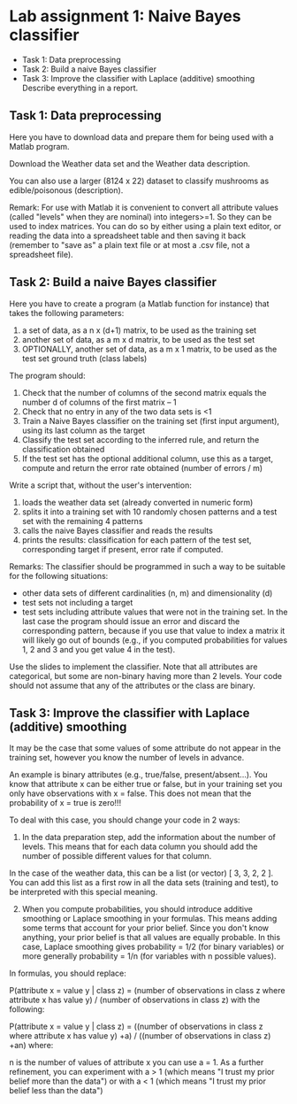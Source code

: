 # Lab assignment 1: Naive Bayes classifier
- Task 1: Data preprocessing
- Task 2: Build a naive Bayes classifier
- Task 3: Improve the classifier with Laplace (additive) smoothing
Describe everything in a report.

## Task 1: Data preprocessing
Here you have to download data and prepare them for being used with a Matlab program.

Download the Weather data set and the Weather data description.

You can also use a larger (8124 x 22) dataset to classify mushrooms as edible/poisonous (description).

Remark: For use with Matlab it is convenient to convert all attribute values (called "levels" when they are nominal) into integers>=1. So they can be used to index matrices. You can do so by either using a plain text editor, or reading the data into a spreadsheet table and then saving it back (remember to "save as" a plain text file or at most a .csv file, not a spreadsheet file).

## Task 2: Build a naive Bayes classifier
Here you have to create a program (a Matlab function for instance) that takes the following parameters:

1) a set of data, as a n x (d+1) matrix, to be used as the training set
2) another set of data, as a m x d matrix, to be used as the test set
3) OPTIONALLY, another set of data, as a m x 1 matrix, to be used as the test set ground truth (class labels)

The program should:

1) Check that the number of columns of the second matrix equals the number d of columns of the first matrix – 1
2) Check that no entry in any of the two data sets is <1
3) Train a Naive Bayes classifier on the training set (first input argument), using its last column as the target
4) Classify the test set according to the inferred rule, and return the classification obtained
5) If the test set has the optional additional column, use this as a target, compute and return the error rate obtained (number of errors / m)

Write a script that, without the user's intervention:

1) loads the weather data set (already converted in numeric form)
2) splits it into a training set with 10 randomly chosen patterns and a test set with the remaining 4 patterns
3) calls the naive Bayes classifier and reads the results
4) prints the results: classification for each pattern of the test set, corresponding target if present, error rate if computed.

Remarks: The classifier should be programmed in such a way to be suitable for the following situations:

- other data sets of different cardinalities (n, m) and dimensionality (d)
- test sets not including a target
- test sets including attribute values that were not in the training set.
In the last case the program should issue an error and discard the corresponding pattern, because if you use that value to index a matrix it will likely go out of bounds (e.g., if you computed probabilities for values 1, 2 and 3 and you get value 4 in the test).

Use the slides to implement the classifier. Note that all attributes are categorical, but some are non-binary having more than 2 levels. Your code should not assume that any of the attributes or the class are binary.

## Task 3: Improve the classifier with Laplace (additive) smoothing
It may be the case that some values of some attribute do not appear in the training set, however you know the number of levels in advance.

An example is binary attributes (e.g., true/false, present/absent...). You know that attribute x can be either true or false, but in your training set you only have observations with x = false. This does not mean that the probability of x = true is zero!!!

To deal with this case, you should change your code in 2 ways:

1) In the data preparation step, add the information about the number of levels. This means that for each data column you should add the number of possible different values for that column.

In the case of the weather data, this can be a list (or vector) [ 3, 3, 2, 2 ]. You can add this list as a first row in all the data sets (training and test), to be interpreted with this special meaning.

2) When you compute probabilities, you should introduce additive smoothing or Laplace smoothing in your formulas. This means adding some terms that account for your prior belief. Since you don't know anything, your prior belief is that all values are equally probable. In this case, Laplace smoothing gives probability = 1/2 (for binary variables) or more generally probability = 1/n (for variables with n possible values).

In formulas, you should replace:

P(attribute x = value y | class z) =
   (number of observations in class z where attribute x has value y) / (number of observations in class z)
with the following:

P(attribute x = value y | class z) =
   ((number of observations in class z where attribute x has value y) +a) / ((number of observations in class z) +an)
where:

n is the number of values of attribute x
you can use a = 1. As a further refinement, you can experiment with a > 1 (which means "I trust my prior belief more than the data") or with a < 1 (which means "I trust my prior belief less than the data")